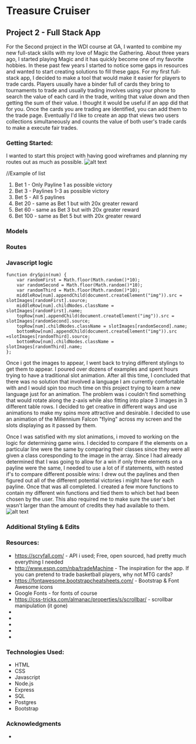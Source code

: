 # Treasure Cruiser
## Project 2 - Full Stack App

For the Second project in the WDI course at GA, I wanted to combine my new full-stack skills with my love of Magic the Gathering.
About three years ago, I started playing Magic and it has quickly become one of my favorite hobbies. In these past few years I started to notice some gaps in resources and wanted to start creating solutions to fill these gaps. For my first full-stack app, I decided to make a tool that would make it easier for players to trade cards. Players usually have a binder full of cards they bring to tournaments to trade and usually trading involves using your phone to search the value of each card in the trade, writing that value down and then getting the sum of their value. I thought it would be useful if an app did that for you. Once the cards you are trading are identified, you can add them to the trade page. Eventually I'd like to create an app that views two users collections simultaneously and counts the value of both user's trade cards to make a execute fair trades.

### Getting Started:
I wanted to start this project with having good wireframes and planning my routes out as much as possible.
![alt text](images/IMG_20170917_213511.jpg)

//Example of list
1. Bet 1 - Only Payline 1 as possible victory
1. Bet 3 - Paylines 1-3 as possible victory
1. Bet 5 - All 5 paylines
1. Bet 20 - same as Bet 1 but with 20x greater reward
1. Bet 60 - same as Bet 3 but with 20x greater reward
1. Bet 100 - same as Bet 5 but with 20x greater reward

### Models

### Routes

### Javascript logic
```
function drySpin(num) {
    var randomFirst = Math.floor(Math.random()*10);
    var randomSecond = Math.floor(Math.random()*10);
    var randomThird = Math.floor(Math.random()*10);
    middleRow[num].appendChild(document.createElement("img")).src = slotImages[randomFirst].source;
    middleRow[num].childNodes.className = slotImages[randomFirst].name;
    topRow[num].appendChild(document.createElement("img")).src = slotImages[randomSecond].source;
    topRow[num].childNodes.className = slotImages[randomSecond].name;
    bottomRow[num].appendChild(document.createElement("img")).src =slotImages[randomThird].source;
    bottomRow[num].childNodes.className = slotImages[randomThird].name;
};
```
Once i got the images to appear, I went back to trying different stylings to get them to appear. I poured over dozens of examples and spent hours trying to have a traditional slot animation. After all this time, I concluded that there was no solution that involved a language I am currently comfortable with and I would spin too much time on this project trying to learn a new language just for an animation. The problem was i couldn't find something that would rotate along the z-axis while also fitting into place 3 images in 3 different table rows. I decided to get creative in different ways and use animations to make my spins more attractive and desirable. I decided to use an animation of the Millennium Falcon "flying" across my screen and the slots displaying as it passed by them.

Once I was satisfied with my slot animations, i moved to working on the logic for determining game wins. I decided to compare if the elements on a particular line were the same by comparing their classes since they were all given a class coresponding to the image in the array. Since I had already determined that I was going to allow for a win if only three elements on a payline were the same, I needed to use a lot of if statements, with nested if's to compare different possible wins: I drew out the paylines and then figured out all of the different potential victories i might have for each payline. Once that was all completed. I created a few more functions to contain my different win functions and tied them to which bet had been chosen by the user. This also required me to make sure the user's bet wasn't larger than the amount of credits they had available to them.
![alt text](images/IMG_20170917_230239.jpg)

### Additional Styling & Edits




### Resources:
* https://scryfall.com/ - API i used; Free, open sourced, had pretty much everything I needed
* http://www.espn.com/nba/tradeMachine - The inspiration for the app. If you can pretend to trade basketball players, why not MTG cards?
* https://fontawesome.bootstrapcheatsheets.com/ - Bootstrap & Font Awesome icons
* Google Fonts - for fonts of course
* https://css-tricks.com/almanac/properties/s/scrollbar/ - scrollbar manipulation (it gone)
* 
* 
* 
* 
* 


### Technologies Used:
* HTML
* CSS
* Javascript
* Node.js
* Express
* SQL
* Postgres
* Bootstrap

### Acknowledgments
* 
